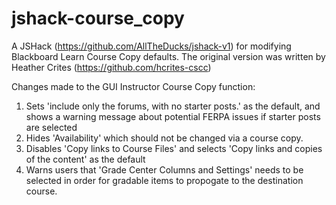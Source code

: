 # jshack-course_copy
A JSHack (https://github.com/AllTheDucks/jshack-v1) for modifying Blackboard Learn Course Copy defaults. 
The original version was written by Heather Crites (https://github.com/hcrites-cscc)

Changes made to the GUI Instructor Course Copy function:

1. Sets 'include only the forums, with no starter posts.' as the default, and shows a warning message about potential FERPA issues if starter posts are selected
2. Hides 'Availability' which should not be changed via a course copy.
3. Disables 'Copy links to Course Files' and selects 'Copy links and copies of the content' as the default
4. Warns users that 'Grade Center Columns and Settings' needs to be selected in order for gradable items to propogate to the destination course.
